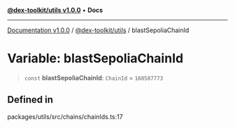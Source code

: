 [**@dex-toolkit/utils v1.0.0**](../README.md) • **Docs**

***

[Documentation v1.0.0](../../../packages.md) / [@dex-toolkit/utils](../README.md) / blastSepoliaChainId

# Variable: blastSepoliaChainId

> `const` **blastSepoliaChainId**: `ChainId` = `168587773`

## Defined in

packages/utils/src/chains/chainIds.ts:17
